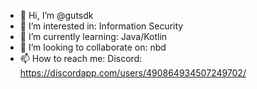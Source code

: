 - 👋 Hi, I’m @gutsdk
- 👀 I’m interested in: Information Security
- 🌱 I’m currently learning: Java/Kotlin
- 💞️ I’m looking to collaborate on: nbd
- 📫 How to reach me: Discord: https://discordapp.com/users/490864934507249702/

<!---
gutsdk/gutsdk is a ✨ special ✨ repository because its `README.md` (this file) appears on your GitHub profile.
You can click the Preview link to take a look at your changes.
--->
